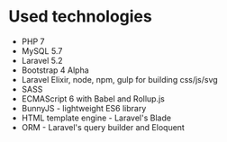 
# Used technologies

* PHP 7
* MySQL 5.7
* Laravel 5.2
* Bootstrap 4 Alpha
* Laravel Elixir, node, npm, gulp for building css/js/svg
* SASS
* ECMAScript 6 with Babel and Rollup.js
* BunnyJS - lightweight ES6 library
* HTML template engine - Laravel's Blade
* ORM - Laravel's query builder and Eloquent